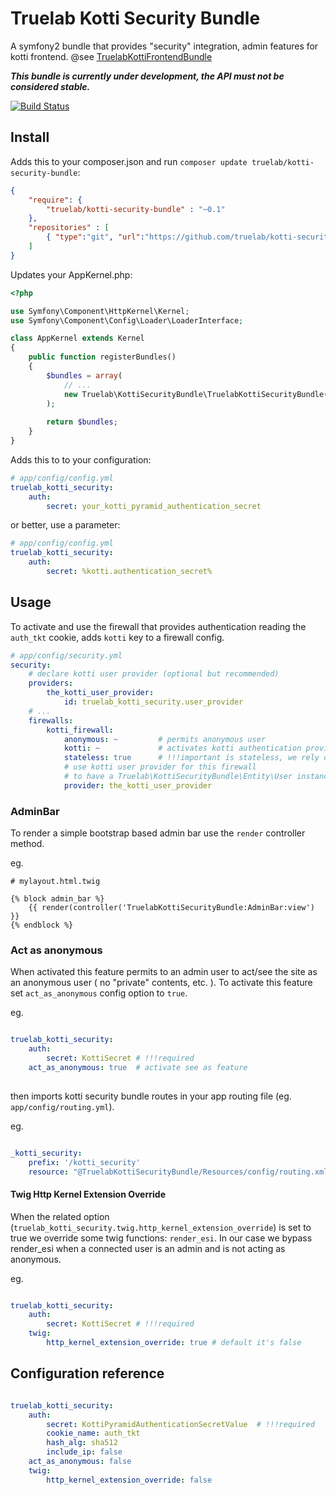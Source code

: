 Truelab Kotti Security Bundle
=============================

A symfony2 bundle that provides "security" integration, admin features for kotti frontend. 
@see [TruelabKottiFrontendBundle](https://github.com/truelab/kotti-frontend-bundle)


***This bundle is currently under development, the API must not be considered stable.***

[![Build Status](https://api.travis-ci.org/truelab/kotti-security-bundle.svg)](https://travis-ci.org/truelab/kotti-security-bundle)


## Install

Adds this to your composer.json and run ```composer update truelab/kotti-security-bundle```:

```json
{
    "require": {
        "truelab/kotti-security-bundle" : "~0.1"
    },
    "repositories" : [
        { "type":"git", "url":"https://github.com/truelab/kotti-security-bundle.git" }
    ]
}    
```    

Updates your AppKernel.php: 

```php
<?php

use Symfony\Component\HttpKernel\Kernel;
use Symfony\Component\Config\Loader\LoaderInterface;

class AppKernel extends Kernel
{
    public function registerBundles()
    {
        $bundles = array(
            // ...
            new Truelab\KottiSecurityBundle\TruelabKottiSecurityBundle(),
        );
        
        return $bundles;
    }
}
```    
    
Adds this to to your configuration:

```yaml
# app/config/config.yml
truelab_kotti_security:
    auth:
        secret: your_kotti_pyramid_authentication_secret
```


or better, use a parameter:

```yaml
# app/config/config.yml
truelab_kotti_security:
    auth:
        secret: %kotti.authentication_secret%
```

## Usage

To activate and use the firewall that provides authentication reading the ```auth_tkt``` cookie, 
adds ```kotti``` key to a firewall config.

```yaml
# app/config/security.yml
security:
    # declare kotti user provider (optional but recommended)
    providers:
        the_kotti_user_provider:
            id: truelab_kotti_security.user_provider 
    # ...
    firewalls:
        kotti_firewall:
            anonymous: ~         # permits anonymous user
            kotti: ~             # activates kotti authentication provider
            stateless: true      # !!!important is stateless, we rely only on the presence of a valid auth_tkt cookie
            # use kotti user provider for this firewall 
            # to have a Truelab\KottiSecurityBundle\Entity\User instance as authenticated user
            provider: the_kotti_user_provider 
```

### AdminBar

To render a simple bootstrap based admin bar use the ```render``` controller method.
 
eg.

```twig
# mylayout.html.twig

{% block admin_bar %}
    {{ render(controller('TruelabKottiSecurityBundle:AdminBar:view') }}
{% endblock %}
```

### Act as anonymous

When activated this feature permits to an admin user to act/see the site as an anonymous user ( no "private" contents, etc. ).
To activate this feature set ```act_as_anonymous``` config option to ```true```.
 
eg.

```yaml

truelab_kotti_security:
    auth:
        secret: KottiSecret # !!!required
    act_as_anonymous: true  # activate see as feature     
  
```  

then imports kotti security bundle routes in your app routing file (eg. ```app/config/routing.yml```).

eg.

```yaml

_kotti_security:
    prefix: '/kotti_security'
    resource: "@TruelabKottiSecurityBundle/Resources/config/routing.xml"
```  

#### Twig Http Kernel Extension Override

When the related option (```truelab_kotti_security.twig.http_kernel_extension_override```) is set to true
we override some twig functions: ```render_esi```.
In our case we bypass render_esi when a connected user is an admin and is not acting as anonymous.

eg.

```yaml

truelab_kotti_security:
    auth:
        secret: KottiSecret # !!!required
    twig:
        http_kernel_extension_override: true # default it's false
```

## Configuration reference

```yaml

truelab_kotti_security:
    auth:
        secret: KottiPyramidAuthenticationSecretValue  # !!!required
        cookie_name: auth_tkt
        hash_alg: sha512
        include_ip: false
    act_as_anonymous: false    
    twig:
        http_kernel_extension_override: false
```            
             

